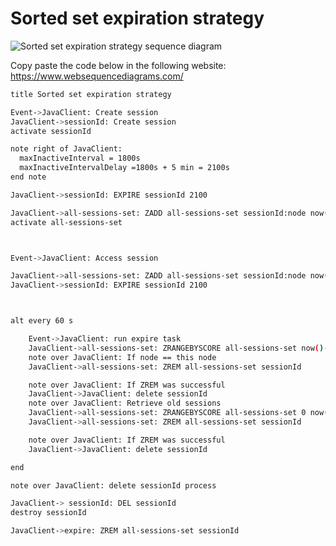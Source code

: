 # Sorted set expiration strategy

![Sorted set expiration strategy sequence diagram](https://www.websequencediagrams.com/cgi-bin/cdraw?lz=dGl0bGUgU29ydGVkIHNldCBleHBpcmF0aW9uIHN0cmF0ZWd5CgpFdmVudC0-SmF2YUNsaWVudDogQ3JlYXRlIHNlc3Npb24KABEKLT4ADQdJZAAVEWFjdGl2ACwLSWQKCm5vdGUgcmlnaHQgb2YgAFcMCiAgbWF4SW4AMQVlSW50ZXJ2YWwgPSAxODAwcwAIFkRlbGF5ID0AHQUgKyA1IG1pbiA9IDIxMDBzIAplbmQgbm90ZQoAgRgYRVhQSVJFAIEVCgA0BQAgDmFsbC0AgW8Hcy1zZXQ6IFpBREQgAAcQAIFZCjpub2RlIG5vdygpKwCBPRMAggsKAEoQCgoAgmUVQWNjZXNzAIJxCQA_XgCBei4KCmFsdCBldmVyeSA2MCBzCgoJAIQoE3J1bgCEYQZlIHRhc2sKCQCCQB9SQU5HRUJZU0NPUkUAglYSAIJUBS01bWluAIJeBgoJAIRNBW92ZXIAhEENSWYgAIMEBT09IHRoaXMACAUAWSJFTQCDPxsKAFEbADYFd2FzIHN1AIMrBWZ1bACBWw4AhkEMZGVsZQCGCQ0AgS0XUmV0cmlldmUgb2xkAIZzCHMAggE_MACCNwsAd4EZCmVuAIgjCACDSBEAgi0QIHByb2Nlc3MAh1cOAIcFCyBERUwAiHcLZGVzdHJveQCJCAwAiUIMAIUkBgCDayE&s=modern-blue)

Copy paste the code below in the following website: https://www.websequencediagrams.com/

```sh
title Sorted set expiration strategy

Event->JavaClient: Create session
JavaClient->sessionId: Create session
activate sessionId

note right of JavaClient: 
  maxInactiveInterval = 1800s
  maxInactiveIntervalDelay =1800s + 5 min = 2100s 
end note

JavaClient->sessionId: EXPIRE sessionId 2100

JavaClient->all-sessions-set: ZADD all-sessions-set sessionId:node now()+maxInactiveInterval
activate all-sessions-set



Event->JavaClient: Access session

JavaClient->all-sessions-set: ZADD all-sessions-set sessionId:node now()+maxInactiveInterval
JavaClient->sessionId: EXPIRE sessionId 2100



alt every 60 s

	Event->JavaClient: run expire task
	JavaClient->all-sessions-set: ZRANGEBYSCORE all-sessions-set now()-5min now()
	note over JavaClient: If node == this node
	JavaClient->all-sessions-set: ZREM all-sessions-set sessionId

	note over JavaClient: If ZREM was successful
	JavaClient->JavaClient: delete sessionId
	note over JavaClient: Retrieve old sessions
	JavaClient->all-sessions-set: ZRANGEBYSCORE all-sessions-set 0 now()-5min
	JavaClient->all-sessions-set: ZREM all-sessions-set sessionId

	note over JavaClient: If ZREM was successful
	JavaClient->JavaClient: delete sessionId

end

note over JavaClient: delete sessionId process

JavaClient-> sessionId: DEL sessionId
destroy sessionId

JavaClient->expire: ZREM all-sessions-set sessionId
```
